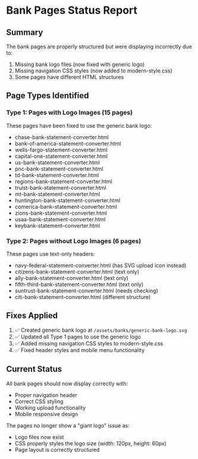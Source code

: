 # Bank Pages Status Report

## Summary
The bank pages are properly structured but were displaying incorrectly due to:
1. Missing bank logo files (now fixed with generic logo)
2. Missing navigation CSS styles (now added to modern-style.css)
3. Some pages have different HTML structures

## Page Types Identified

### Type 1: Pages with Logo Images (15 pages)
These pages have been fixed to use the generic bank logo:
- chase-bank-statement-converter.html
- bank-of-america-statement-converter.html
- wells-fargo-statement-converter.html
- capital-one-statement-converter.html
- us-bank-statement-converter.html
- pnc-bank-statement-converter.html
- td-bank-statement-converter.html
- regions-bank-statement-converter.html
- truist-bank-statement-converter.html
- mt-bank-statement-converter.html
- huntington-bank-statement-converter.html
- comerica-bank-statement-converter.html
- zions-bank-statement-converter.html
- usaa-bank-statement-converter.html
- keybank-statement-converter.html

### Type 2: Pages without Logo Images (6 pages)
These pages use text-only headers:
- navy-federal-statement-converter.html (has SVG upload icon instead)
- citizens-bank-statement-converter.html (text only)
- ally-bank-statement-converter.html (text only)
- fifth-third-bank-statement-converter.html (text only)
- suntrust-bank-statement-converter.html (needs checking)
- citi-bank-statement-converter.html (different structure)

## Fixes Applied

1. ✅ Created generic bank logo at `/assets/banks/generic-bank-logo.svg`
2. ✅ Updated all Type 1 pages to use the generic logo
3. ✅ Added missing navigation CSS styles to modern-style.css
4. ✅ Fixed header styles and mobile menu functionality

## Current Status

All bank pages should now display correctly with:
- Proper navigation header
- Correct CSS styling
- Working upload functionality
- Mobile responsive design

The pages no longer show a "giant logo" issue as:
- Logo files now exist
- CSS properly styles the logo size (width: 120px, height: 60px)
- Page layout is correctly structured